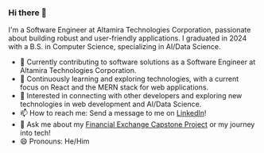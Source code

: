 ### Hi there 👋

I'm a Software Engineer at Altamira Technologies Corporation, passionate about building robust and user-friendly applications. I graduated in 2024 with a B.S. in Computer Science, specializing in AI/Data Science.

- 🔭 Currently contributing to software solutions as a Software Engineer at Altamira Technologies Corporation.
- 🌱 Continuously learning and exploring technologies, with a current focus on React and the MERN stack for web applications.
- 🤔 Interested in connecting with other developers and exploring new technologies in web development and AI/Data Science.
- 📫 How to reach me: Send a message to me on [LinkedIn](https://www.linkedin.com/in/joshua-masters-75609b238/)!
- 💬 Ask me about my [Financial Exchange Capstone Project](https://ud-cps491-24s-team.github.io/Team02-FinancialExchange-Public/) or my journey into tech!
- 😄 Pronouns: He/Him

<!--
**mastersj5/mastersj5** is a ✨ _special_ ✨ repository because its `README.md` (this file) appears on your GitHub profile.

GitHub Stats:
[![mastersj5's GitHub stats](https://github-readme-stats.vercel.app/api?username=mastersj5)](https://github.com/mastersj5/github-readme-stats)

Here are some ideas to get you started:

- 🔭 I’m currently working on ...
- 🌱 I’m currently learning ...
- 👯 I’m looking to collaborate on ...
- 🤔 I’m looking for help with ...
- 💬 Ask me about ...
- 📫 How to reach me: ...
- 😄 Pronouns: ...
- ⚡ Fun fact: ...
-->
